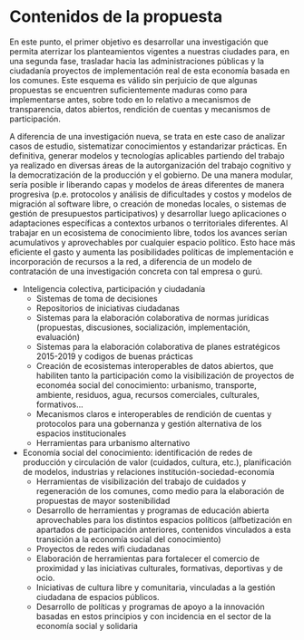 # Contenidos de la propuesta

En este punto, el primer objetivo es desarrollar una investigación que permita aterrizar los planteamientos vigentes a nuestras ciudades para, en una segunda fase, trasladar hacia las administraciones públicas y la ciudadanía proyectos de implementación real de esta economía basada en los comunes. Este esquema es válido sin perjuicio de que algunas propuestas se encuentren suficientemente maduras como para implementarse antes, sobre todo en lo relativo a mecanismos de transparencia, datos abiertos, rendición de cuentas y mecanismos de participación.

A diferencia de una investigación nueva, se trata en este caso de analizar casos de estudio, sistematizar conocimientos y estandarizar prácticas. En definitiva, generar modelos y tecnologías aplicables partiendo del trabajo ya realizado en diversas áreas de la autorganización del trabajo cognitivo y la democratización de la producción y el gobierno. De una manera modular, sería posible ir liberando capas y modelos de áreas diferentes de manera progresiva (p.e. protocolos y análisis de dificultades y costos y modelos de migración al software libre, o creación de monedas locales, o sistemas de gestión de presupuestos participativos) y desarrollar luego aplicaciones o adaptaciones específicas a contextos urbanos o territoriales diferentes. Al trabajar en un ecosistema de conocimiento libre, todos los avances serían acumulativos y aprovechables por cualquier espacio político. Esto hace más eficiente el gasto y aumenta las posibilidades políticas de implementación e incorporación de recursos a la red, a diferencia de un modelo de contratación de una investigación concreta con tal empresa o gurú. 

* Inteligencia colectiva, participación y ciudadanía
  * Sistemas de toma de decisiones
  * Repositorios de iniciativas ciudadanas
  * Sistemas para la elaboración colaborativa de normas jurídicas (propuestas, discusiones, socialización, implementación, evaluación)
  * Sistemas para la elaboración colaborativa de planes estratégicos 2015-2019 y codigos de buenas prácticas
  * Creación de ecosistemas interoperables de datos abiertos, que habiliten tanto la participación como la visibilización de proyectos de economéa social del conocimiento: urbanismo, transporte, ambiente, residuos, agua, recursos comerciales, culturales, formativos...
  * Mecanismos claros e interoperables de rendición de cuentas y protocolos para una gobernanza y gestión alternativa de los espacios institucionales
  * Herramientas para urbanismo alternativo
* Economía social del conocimiento: identificación de redes de producción y circulación de valor (cuidados, cultura, etc.), planificación de modelos, industrias y relaciones institución-sociedad-economía 
  * Herramientas de visibilización del trabajo de cuidados y regeneración de los comunes, como medio para la elaboración de propuestas de mayor sostenibilidad
  * Desarrollo de herramientas y programas de educación abierta aprovechables para los distintos espacios políticos (alfbetización en apartados de participación anteriores,  contenidos vinculados a esta transición a la economía social del conocimiento)
  * Proyectos de redes wifi ciudadanas
  * Elaboración de herramientas para fortalecer el comercio de proximidad y las iniciativas culturales, formativas, deportivas y de ocio.
  * Iniciativas de cultura libre y comunitaria, vinculadas a la gestión ciudadana de espacios públicos.
  * Desarrollo de políticas y programas de apoyo a la innovación basadas en estos principios y con incidencia en el sector de la economía social y solidaria


